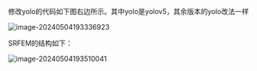 修改yolo的代码如下图右边所示。其中yolo是yolov5，其余版本的yolo改法一样



![image-20240504193336923](C:\Users\81543\AppData\Roaming\Typora\typora-user-images\image-20240504193336923.png)

SRFEM的结构如下：



![image-20240504193510041](C:\Users\81543\AppData\Roaming\Typora\typora-user-images\image-20240504193510041.png)